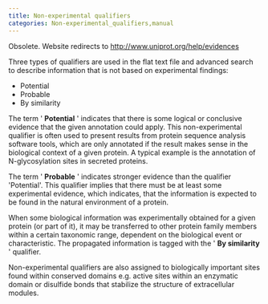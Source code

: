 ```yaml
---
title: Non-experimental qualifiers
categories: Non-experimental_qualifiers,manual
---
```


Obsolete. Website redirects to http://www.uniprot.org/help/evidences

Three types of qualifiers are used in the flat text file and advanced search to describe information that is not based on experimental findings:

-   Potential
-   Probable
-   By similarity

The term ' **Potential** ' indicates that there is some logical or conclusive evidence that the given annotation could apply. This non-experimental qualifier is often used to present results from protein sequence analysis software tools, which are only annotated if the result makes sense in the biological context of a given protein. A typical example is the annotation of N-glycosylation sites in secreted proteins.

The term ' **Probable** ' indicates stronger evidence than the qualifier 'Potential'. This qualifier implies that there must be at least some experimental evidence, which indicates, that the information is expected to be found in the natural environment of a protein.

When some biological information was experimentally obtained for a given protein (or part of it), it may be transferred to other protein family members within a certain taxonomic range, dependent on the biological event or characteristic. The propagated information is tagged with the ' **By similarity** ' qualifier.

Non-experimental qualifiers are also assigned to biologically important sites found within conserved domains e.g. active sites within an enzymatic domain or disulfide bonds that stabilize the structure of extracellular modules.
